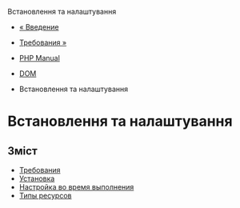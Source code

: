 Встановлення та налаштування

-   [« Введение](intro.dom.html)
    
-   [Требования »](dom.requirements.html)
    
-   [PHP Manual](index.html)
    
-   [DOM](book.dom.html)
    
-   Встановлення та налаштування
    

# Встановлення та налаштування

## Зміст

-   [Требования](dom.requirements.html)
-   [Установка](dom.installation.html)
-   [Настройка во время выполнения](dom.configuration.html)
-   [Типы ресурсов](dom.resources.html)